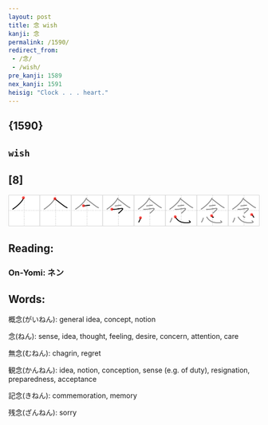 ```yaml
---
layout: post
title: 念 wish
kanji: 念
permalink: /1590/
redirect_from:
 - /念/
 - /wish/
pre_kanji: 1589
nex_kanji: 1591
heisig: "Clock . . . heart."
---
```


## {1590}

## `wish`

## [8]

<div class="stroke"><img src="../images/E5BFB5.png" /></div>

## Reading:

### On-Yomi: ネン

## Words:

概念(がいねん): general idea, concept, notion

念(ねん): sense, idea, thought, feeling, desire, concern, attention, care

無念(むねん): chagrin, regret

観念(かんねん): idea, notion, conception, sense (e.g. of duty), resignation, preparedness, acceptance

記念(きねん): commemoration, memory

残念(ざんねん): sorry
